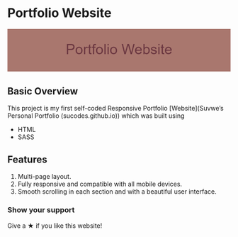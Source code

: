 # Portfolio Website

![Portfolio banner](./images/Portfolio_Website.png)

## Basic Overview

This project is my first self-coded Responsive Portfolio [Website](Suvwe’s Personal Portfolio (sucodes.github.io)) which was built using
- HTML
- SASS 

## Features 

1. Multi-page layout.
2. Fully responsive and compatible with all mobile devices.
3. Smooth scrolling in each section and with a beautiful user interface.

### Show your support

Give a &#x2605; if you like this website!

